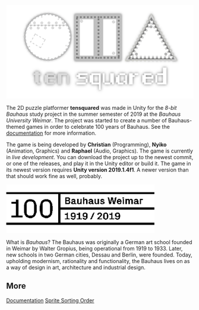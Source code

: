 [![tensquared Logo](/Assets/Images/General/splashscreen_logo.png)](#)

The 2D puzzle platformer **tensquared** was made in Unity for the *8-bit Bauhaus* study project in the summer semester of 2019 at the *Bauhaus University Weimar*. The project was started to create a number of Bauhaus-themed games in order to celebrate 100 years of Bauhaus. See the [documentation](/Documentation/Documentation.md) for more information.

The game is being developed by **Christian** (Programming), **Nyiko** (Animation, Graphics) and **Raphael** (Audio, Graphics). The game is currently in *live development*. You can download the project up to the newest commit, or one of the releases, and play it in the Unity editor or build it. The game in its newest version requires **Unity version 2019.1.4f1**. A newer version than that should work fine as well, probably.

[![Bauhaus Logo](/Documentation/bauhaus_logo_large.png)](#)

What is *Bauhaus*? The Bauhaus was originally a German art school founded in Weimar by Walter Gropius, being operational from 1919 to 1933. Later, new schools in two German cities, Dessau and Berlin, were founded. Today, upholding modernism, rationality and functionality, the Bauhaus lives on as a way of design in art, architecture and industrial design.

## More
[Documentation](/Documentation/Documentation.md)
[Sprite Sorting Order](/Documentation/SpriteSortingOrder.md)